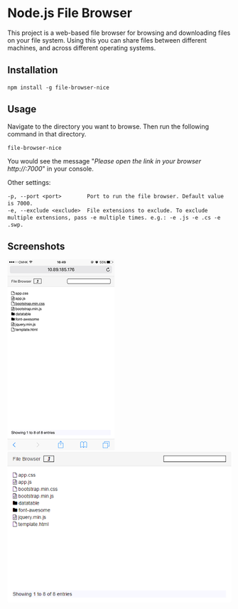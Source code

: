 # Node.js File Browser

This project is a web-based file browser for browsing and downloading files on your file system. Using this you can share files between different machines, and across different operating systems. 

## Installation

```
npm install -g file-browser-nice
```

## Usage

Navigate to the directory you want to browse. Then run the following command in that directory.

```
file-browser-nice
```

You would see the message "*Please open the link in your browser http://<YOUR-IP>:7000*" in your console.

Other settings:

```
-p, --port <port>        Port to run the file browser. Default value is 7000.
-e, --exclude <exclude>  File extensions to exclude. To exclude multiple extensions, pass -e multiple times. e.g.: -e .js -e .cs -e .swp.
``` 

## Screenshots
![Mobile](img/mobile.png)
![PC](img/pc.png)
